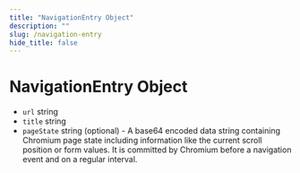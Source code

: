 ```yaml
---
title: "NavigationEntry Object"
description: ""
slug: /navigation-entry
hide_title: false
---
```


# NavigationEntry Object

* `url` string
* `title` string
* `pageState` string (optional) - A base64 encoded data string containing Chromium page state
  including information like the current scroll position or form values. It is committed by
  Chromium before a navigation event and on a regular interval.

